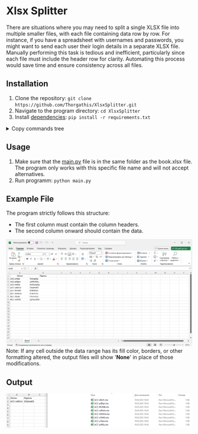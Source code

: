 # Xlsx Splitter

There are situations where you may need to split a single XLSX file into multiple smaller files, with each file containing data row by row. For instance, if you have a spreadsheet with usernames and passwords, you might want to send each user their login details in a separate XLSX file. Manually performing this task is tedious and inefficient, particularly since each file must include the header row for clarity. Automating this process would save time and ensure consistency across all files.

## Installation
1. Clone the repository: ```git clone https://github.com/Thorgathis/XlsxSplitter.git```
2. Navigate to the program directory: ```cd XlsxSplitter```
3. Install [dependencies](https://github.com/Thorgathis/xlsx-splitter/blob/master/requirements.txt): ```pip install -r requirements.txt```

<details>
  <summary>Copy commands tree</summary>

  ```
  git clone https://github.com/Thorgathis/YContestParser.git
  cd YContestParser
  pip install -r requirements.txt
  ```
</details>

## Usage 

1. Make sure that the [main.py](https://github.com/Thorgathis/xlsx-splitter/blob/master/main.py)  file is in the same folder as the book.xlsx file. The program only works with this specific file name and will not accept alternatives.
2. Run programm: ```python main.py```

## Example File
The program strictly follows this structure:
 - The first column must contain the column headers.
 - The second column onward should contain the data.

<img src="readme/img.png">
Note: If any cell outside the data range has its fill color, borders, or other formatting altered, the output files will show '<strong>None</strong>' in place of those modifications.

## Output
<img src="readme/out.png">
